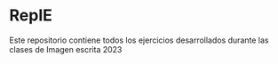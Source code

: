 # RepIE
Este repositorio contiene todos los ejercicios desarrollados durante las clases de Imagen escrita 2023
